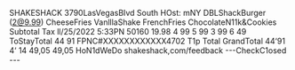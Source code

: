 SHAKESHACK 3790LasVegasBIvd South HOst: mNY DBLShackBurger (2@9.99) CheeseFries VanlllaShake FrenchFries ChocolateN11k&Cookies Subtotal Tax ll/25/2022 5:33PN 50160 19.98 4 99 5 99 3 99 6 49 ToStayTotal 44 91 FPNC#XXXXXXXXXXXX4702 T1p Total GrandTotal 44‘91 4‘ 14 49,05 49,05 HoN1dWeDo shakeshack,com/feedback ---CheckC1osed ---